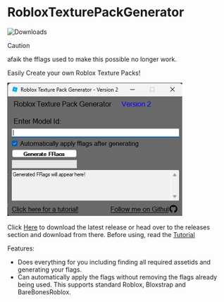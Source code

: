 # RobloxTexturePackGenerator
![Downloads](https://img.shields.io/github/downloads/Axelanse/RobloxTexturePackGenerator/total
)

> [!CAUTION]
> afaik the fflags used to make this possible no longer work. 

Easily Create your own Roblox Texture Packs!

![Image](https://github.com/Axelanse/RobloxTexturePackGenerator/blob/main/images/thumbnail.png?raw=true)

Click [Here](https://github.com/axellse/RobloxTexturePackGenerator/releases) to download the latest release or head over to the releases section and download from there.
Before using, read the [Tutorial](https://github.com/axellse/RobloxTexturePackGenerator/wiki/Guide:-Making-your-first-Texture-Pack)

Features:
- Does everything for you including finding all required assetids and generating your flags.
- Can automatically apply the flags without removing the flags already being used. This supports standard Roblox, Bloxstrap and BareBonesRoblox.
